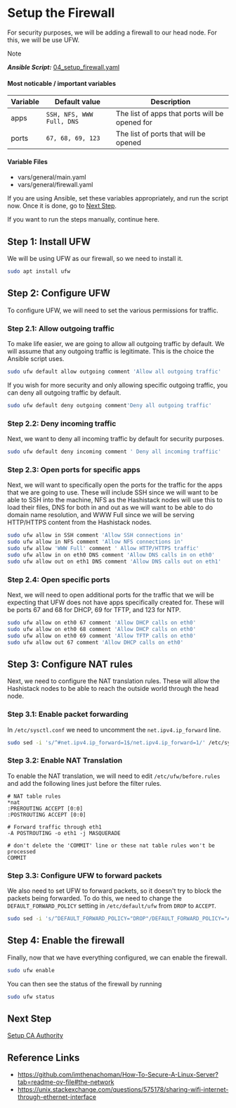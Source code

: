 # Setup the Firewall

For security purposes, we will be adding a firewall to our head node. For
this, we will be use UFW.

> [!NOTE]  
> **_Ansible Script:_** [04_setup_firewall.yaml](../04_setup_firewall.yaml)

#### Most noticable / important variables

| Variable | Default value             | Description                                    |
| -------- | ------------------------- | ---------------------------------------------- |
| apps     | `SSH, NFS, WWW Full, DNS` | The list of apps that ports will be opened for |
| ports    | `67, 68, 69, 123`         | The list of ports that will be opened          |

#### Variable Files

-   vars/general/main.yaml
-   vars/general/firewall.yaml

If you are using Ansible, set these variables appropriately, and run the
script now. Once it is done, go to [Next Step](#next-step).

If you want to run the steps manually, continue here.

## Step 1: Install UFW

We will be using UFW as our firewall, so we need to install it.

```bash
sudo apt install ufw
```

## Step 2: Configure UFW

To configure UFW, we will need to set the various permissions for traffic.

### Step 2.1: Allow outgoing traffic

To make life easier, we are going to allow all outgoing traffic by default.
We will assume that any outgoing traffic is legitimate. This is the choice
the Ansible script uses.

```bash
sudo ufw default allow outgoing comment 'Allow all outgoing traffic'
```

If you wish for more security and only allowing specific outgoing traffic,
you can deny all outgoing traffic by default.

```bash
sudo ufw default deny outgoing comment'Deny all outgoing traffic'
```

### Step 2.2: Deny incoming traffic

Next, we want to deny all incoming traffic by default for security purposes.

```bash
sudo ufw default deny incoming comment ' Deny all incoming traffiic'
```

### Step 2.3: Open ports for specific apps

Next, we will want to specifically open the ports for the traffic for
the apps that we are going to use. These will include SSH since we will
want to be able to SSH into the machine, NFS as the Hashistack nodes will
use this to load their files, DNS for both in and out as we will want to
be able to do domain name resolution, and WWW Full since we will be serving
HTTP/HTTPS content from the Hashistack nodes.

```bash
sudo ufw allow in SSH comment 'Allow SSH connections in'
sudo ufw allow in NFS comment 'Allow NFS connections in'
sudo ufw allow 'WWW Full' comment ' Allow HTTP/HTTPS traffic'
sudo ufw allow in on eth0 DNS comment 'Allow DNS calls in on eth0'
sudo ufw allow out on eth1 DNS comment 'Allow DNS calls out on eth1'
```

### Step 2.4: Open specific ports

Next, we will need to open additional ports for the traffic that we will
be expecting that UFW does not have apps specifically created for. These
will be ports 67 and 68 for DHCP, 69 for TFTP, and 123 for NTP.

```bash
sudo ufw allow on eth0 67 comment 'Allow DHCP calls on eth0'
sudo ufw allow on eth0 68 comment 'Allow DHCP calls on eth0'
sudo ufw allow on eth0 69 comment 'Allow TFTP calls on eth0'
sudo ufw allow out 67 comment 'Allow DHCP calls on eth0'
```

## Step 3: Configure NAT rules

Next, we need to configure the NAT translation rules. These will allow
the Hashistack nodes to be able to reach the outside world through the
head node.

### Step 3.1: Enable packet forwarding

In `/etc/sysctl.conf` we need to uncomment the `net.ipv4.ip_forward` line.

```bash
sudo sed -i 's/^#net.ipv4.ip_forward=1$/net.ipv4.ip_forward=1/' /etc/sysctl.conf
```

### Step 3.2: Enable NAT Translation

To enable the NAT translation, we will need to edit `/etc/ufw/before.rules`
and add the following lines just before the filter rules.

```
# NAT table rules
*nat
:PREROUTING ACCEPT [0:0]
:POSTROUTING ACCEPT [0:0]

# Forward traffic through eth1
-A POSTROUTING -o eth1 -j MASQUERADE

# don't delete the 'COMMIT' line or these nat table rules won't be processed
COMMIT
```

### Step 3.3: Configure UFW to forward packets

We also need to set UFW to forward packets, so it doesn't try to block
the packets being forwarded. To do this, we need to change the
`DEFAULT_FORWARD_POLICY` setting in `/etc/default/ufw` from `DROP` to
`ACCEPT`.

```bash
sudo sed -i 's/^DEFAULT_FORWARD_POLICY="DROP"/DEFAULT_FORWARD_POLICY="ACCEPT"/' /etc/default/ufw
```

## Step 4: Enable the firewall

Finally, now that we have everything configured, we can enable the firewall.

```bash
sudo ufw enable
```

You can then see the status of the firewall by running

```bash
sudo ufw status
```

## Next Step

[Setup CA Authority](05_setup_ca_authority.md)

## Reference Links

-   https://github.com/imthenachoman/How-To-Secure-A-Linux-Server?tab=readme-ov-file#the-network
-   https://unix.stackexchange.com/questions/575178/sharing-wifi-internet-through-ethernet-interface
